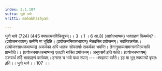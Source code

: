 ```yaml
---
index: 3.1.107
sutra: भुवो भावे
vritti: mahabhashyam

---
```

 भुवो भावे (724) (445 क्यप्प्रत्ययविधिसूत्रम्।। 3 । 1 । 6 आ.8) (आक्षेपभाष्यम्) भावग्रहणं किमर्थम्?। (प्रयोजनभाष्यम्) कर्मणि मा भूदिति। (प्रयोजननिरासभाष्यम्) नैतदस्ति प्रयोजनम्। भवतिरकर्मकः। (प्रयोजनसाधकभाष्यम्) अकर्मका अपि धातवः सोपसर्गाः सकर्मका भवन्ति। तेनानुभाव्यमामन्त्रणमित्यत्रापि प्राप्नोति।। (प्रयोजनबाधकभाष्यम्) एतदपि नास्ति प्रयोजनम्। अनुपसर्गे इति वर्तते। (प्रयोजनभाष्यम्) उत्तरार्थं तर्हि भावग्रहणं कर्तव्यम्। हनस्त च भावे यथा स्यात् --- -श्वहत्या वर्तते। इह मा भूत् श्वघात्यो वृषलः इति।। भुवो भावे।। 107 ।। 